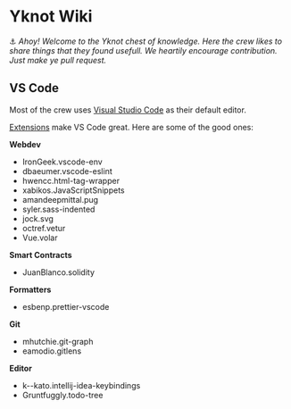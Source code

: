 # Yknot Wiki

⚓ _Ahoy! Welcome to the Yknot chest of knowledge. Here the crew likes to share things that they found usefull. We heartily encourage contribution. Just make ye pull request._

## VS Code

Most of the crew uses [Visual Studio Code](https://code.visualstudio.com/) as their default editor.

[Extensions](https://marketplace.visualstudio.com/VSCode) make VS Code great. Here are some of the good ones:

**Webdev**

- IronGeek.vscode-env
- dbaeumer.vscode-eslint
- hwencc.html-tag-wrapper
- xabikos.JavaScriptSnippets
- amandeepmittal.pug
- syler.sass-indented
- jock.svg
- octref.vetur
- Vue.volar

**Smart Contracts**

- JuanBlanco.solidity

**Formatters**

- esbenp.prettier-vscode

**Git**

- mhutchie.git-graph
- eamodio.gitlens

**Editor**

- k--kato.intellij-idea-keybindings
- Gruntfuggly.todo-tree
